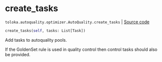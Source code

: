# create_tasks
`toloka.autoquality.optimizer.AutoQuality.create_tasks` | [Source code](https://github.com/Toloka/toloka-kit/blob/v1.1.1/src/autoquality/optimizer.py#L299)

```python
create_tasks(self, tasks: List[Task])
```

Add tasks to autoquality pools.


If the GoldenSet rule is used in quality control then control tasks should also be provided.

